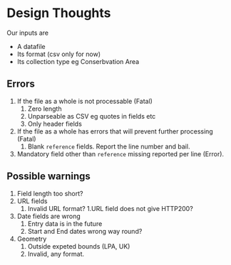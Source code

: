 # Design Thoughts

Our inputs are
* A datafile 
* Its format (csv only for now)
* Its collection type eg Conserbvation Area

## Errors

1. If the file as a whole is not processable (Fatal)
    1. Zero length
    1. Unparseable as CSV eg quotes in fields etc
    1. Only header fields
1. If the file as a whole has errors that will prevent further processing (Fatal)
    1. Blank `reference` fields. Report the line number and bail.
1. Mandatory field other than `reference` missing reported per line (Error).

## Possible warnings

1. Field length too short?
1. URL fields
    1. Invalid URL format?
    1.URL field does not give HTTP200? 
1. Date fields are wrong
    1. Entry data is in the future
    1. Start and End dates wrong way round? 
1. Geometry
    1. Outside expeted bounds (LPA, UK)
    1. Invalid, any format.

